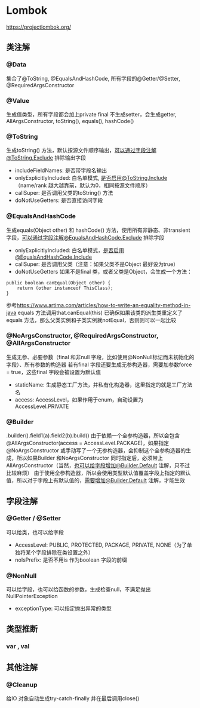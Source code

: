 # Lombok
<https://projectlombok.org/>

## 类注解
### @Data
集合了@ToString, @EqualsAndHashCode, 所有字段的@Getter/@Setter,  @RequiredArgsConstructor

### @Value
生成值类型，所有字段都会加上private final
不生成setter，会生成getter, AllArgsConstructor, toString(), equals(),  hashCode()

### @ToString
生成toString() 方法，默认按源文件顺序输出，可以通过字段注解@ToString.Exclude 排除输出字段
+ includeFieldNames: 是否带字段名输出
+ onlyExplicitlyIncluded: 白名单模式, 是否启用@ToString.Include（name/rank 越大越靠前，默认为0，相同按源文件顺序）
+ callSuper: 是否调用父类的toString() 方法
+ doNotUseGetters: 是否直接访问字段

### @EqualsAndHashCode
生成equals(Object other) 和 hashCode() 方法，使用所有非静态、非transient 字段，可以通过字段注解@EqualsAndHashCode.Exclude 排除字段
+ onlyExplicitlyIncluded: 白名单模式，是否启用@EqualsAndHashCode.Include
+ callSuper: 是否调用父类（注意：如果父类不是Object 最好设为true）
+ doNotUseGetters
如果不是final 类，或者父类是Object，会生成一个方法：
```
public boolean canEqual(Object other) {
	return (other instanceof ThisClass);
}
```
参考<https://www.artima.com/articles/how-to-write-an-equality-method-in-java>
equals 方法调用that.canEqual(this) 已确保如果该类的派生类重定义了equals 方法，那么父类实例和子类实例就notEqual，否则则可以一起比较

### @NoArgsConstructor, @RequiredArgsConstructor, @AllArgsConstructor
生成无参、必要参数（final 和非null 字段，比如使用@NonNull标记而未初始化的字段）、所有参数的构造器
若有final 字段还要生成无参构造器，需要加参数force = true，这些final 字段会被设置为默认值
+ staticName: 生成静态工厂方法，并私有化构造器，这里指定的就是工厂方法名
+ access: AccessLevel，如果作用于enum，自动设置为AccessLevel.PRIVATE

### @Builder
.builder().field1(a).field2(b).build()
由于依赖一个全参构造器，所以会包含@AllArgsConstructor(access = AccessLevel.PACKAGE)，如果指定@NoArgsConstructor 或手动写了一个无参构造器，会抑制这个全参构造器的生成，所以如果Builder 和NoArgsConstructor 同时指定后，必须带上AllArgsConstructor（当然，也可以给字段增加@Builder.Default 注解，只不过比较麻烦）
由于使用全参构造器，所以会使用类型默认值覆盖字段上指定的默认值，所以对于字段上有默认值的，需要增加@Builder.Default 注解，才能生效

## 字段注解
### @Getter / @Setter
可以给类，也可以给字段
+ AccessLevel: PUBLIC, PROTECTED, PACKAGE, PRIVATE, NONE（为了单独将某个字段排除在类设置之外）
+ noIsPrefix: 是否不用is 作为boolean 字段的前缀

### @NonNull
可以给字段，也可以给函数的参数，生成检查null，不满足抛出NullPointerException
+ exceptionType: 可以指定抛出异常的类型

## 类型推断
### var , val

## 其他注解
### @Cleanup
给IO 对象自动生成try-catch-finally 并在最后调用close()
